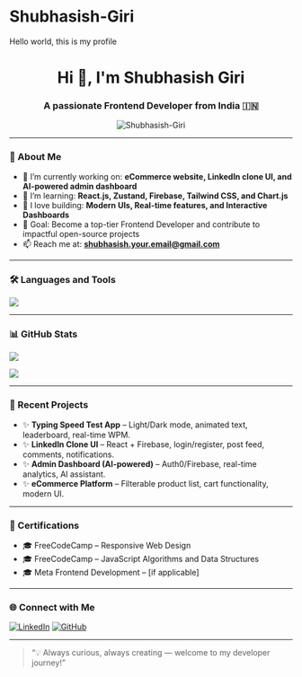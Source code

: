 # Shubhasish-Giri
Hello world, this is my profile
<h1 align="center">Hi 👋, I'm Shubhasish Giri</h1>
<h3 align="center">A passionate Frontend Developer from India 🇮🇳</h3>

<p align="center">
  <img src="https://komarev.com/ghpvc/?username=Shubhasish-Giri&label=Profile%20views&color=0e75b6&style=flat" alt="Shubhasish-Giri" />
</p>

---

### 🚀 About Me

- 🔭 I’m currently working on: **eCommerce website, LinkedIn clone UI, and AI-powered admin dashboard**
- 🌱 I’m learning: **React.js, Zustand, Firebase, Tailwind CSS, and Chart.js**
- 🧠 I love building: **Modern UIs, Real-time features, and Interactive Dashboards**
- 🎯 Goal: Become a top-tier Frontend Developer and contribute to impactful open-source projects
- 📫 Reach me at: **[shubhasish.your.email@gmail.com](mailto:shubhasish.your.email@gmail.com)**

---

### 🛠️ Languages and Tools

<p align="left">
  <img src="https://skillicons.dev/icons?i=html,css,js,react,tailwind,vite,firebase,github,vscode,figma" />
</p>

---

### 📊 GitHub Stats

<p>
  <img src="https://github-readme-stats.vercel.app/api?username=Shubhasish-Giri&show_icons=true&theme=tokyonight" />
</p>
<p>
  <img src="https://github-readme-stats.vercel.app/api/top-langs/?username=Shubhasish-Giri&layout=compact&theme=tokyonight" />
</p>

---

### 💼 Recent Projects

- ✨ **Typing Speed Test App** – Light/Dark mode, animated text, leaderboard, real-time WPM.
- ✨ **LinkedIn Clone UI** – React + Firebase, login/register, post feed, comments, notifications.
- ✨ **Admin Dashboard (AI-powered)** – Auth0/Firebase, real-time analytics, AI assistant.
- ✨ **eCommerce Platform** – Filterable product list, cart functionality, modern UI.

---

### 📜 Certifications

- 🎓 FreeCodeCamp – Responsive Web Design
- 🎓 FreeCodeCamp – JavaScript Algorithms and Data Structures
- 🎓 Meta Frontend Development – [if applicable]

---

### 🌐 Connect with Me

[![LinkedIn](https://img.shields.io/badge/LinkedIn-blue?logo=linkedin&style=for-the-badge)](https://linkedin.com/in/shubhasish-giri)
[![GitHub](https://img.shields.io/badge/GitHub-000?logo=github&style=for-the-badge)](https://github.com/Shubhasish-Giri)

---

> “💡 Always curious, always creating — welcome to my developer journey!”
 
